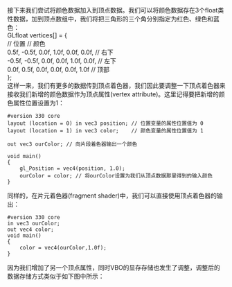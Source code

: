 接下来我们尝试将颜色数据加入到顶点数据。我们可以将颜色数据存在3个float类性数据，加到顶点数组中，我们将把三角形的三个角分别指定为红色、绿色和蓝色：  
GLfloat vertices\[\] = {  
    // 位置              // 颜色  
     0.5f, -0.5f, 0.0f,  1.0f, 0.0f, 0.0f,   // 右下  
    -0.5f, -0.5f, 0.0f,  0.0f, 1.0f, 0.0f,   // 左下  
     0.0f,  0.5f, 0.0f,  0.0f, 0.0f, 1.0f    // 顶部  
};  
这样一来，我们有更多的数据传到顶点着色器，我们因此要调整一下顶点着色器来接收我们新增的颜色数据作为顶点属性\(vertex attribute\)。这里记得要把新增的颜色属性位置设置为1：

```
#version 330 core
layout (location = 0) in vec3 position; // 位置变量的属性位置值为 0 
layout (location = 1) in vec3 color;    // 颜色变量的属性位置值为 1

out vec3 ourColor; // 向片段着色器输出一个颜色

void main()
{
    gl_Position = vec4(position, 1.0);
    ourColor = color; // 将ourColor设置为我们从顶点数据那里得到的输入颜色
}
```

同样的，在片元着色器\(fragment shader\)中，我们可以直接使用顶点着色器的输出：

```
#version 330 core
in vec3 ourColor;
out vec4 color;
void main()
{
    color = vec4(ourColor,1.0f);
}
```

因为我们增加了另一个顶点属性，同时VBO的显存存储也发生了调整，调整后的数据存储方式类似于如下图中所示：



